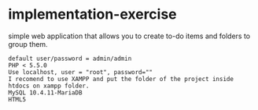# implementation-exercise
simple web application that allows you to create to-do items and folders to group them.

	default user/password = admin/admin
	PHP < 5.5.0
	Use localhost, user = "root", password=""
	I recomend to use XAMPP and put the folder of the project inside htdocs on xampp folder.
	MySQL 10.4.11-MariaDB
	HTML5
